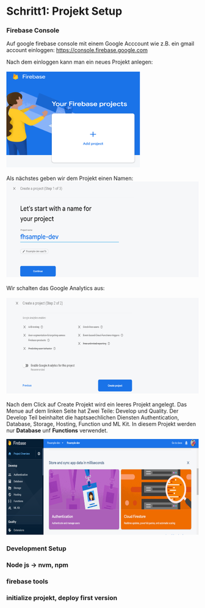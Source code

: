 # Schritt1: Projekt Setup

### Firebase Console
Auf google firebase console mit einem Google Acccount wie z.B. ein gmail account einloggen: https://console.firebase.google.com

Nach dem einloggen kann man ein neues Projekt anlegen:
<br/>
<br/>
<img src="./images/1-newproject.png" width="350" height="250" />
<br/>
<br/>
Als nächstes geben wir dem Projekt einen Namen:
<br/>
<img src="./images/2-newproject-name.png" width="600" height="250" />
<br/>
<br/>
Wir schalten das Google Analytics aus:
<br/>
<br/>
<img src="./images/3-newproject-disable-analytics.png" width="600" height="250" />
<br/>
<br/>
Nach dem Click auf Create Projekt wird ein leeres Projekt angelegt. Das Menue auf dem linken Seite hat Zwei Teile: Develop und Quality. Der Develop Teil beinhaltet die haptsaechlichen Diensten Authentication, Database, Storage, Hosting, Function und ML Kit. In diesem Projekt werden nur **Database** unf **Functions** verwendet.

<img src="./images/4-newproject-finished.png" width="600" height="250" />

### Development Setup
### Node js -> nvm, npm
### firebase tools
### initialize projekt, deploy first version
